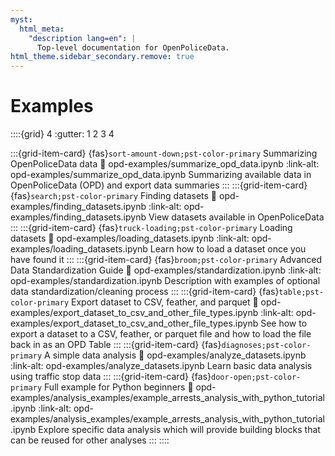 ```yaml
---
myst:
  html_meta:
    "description lang=en": |
      Top-level documentation for OpenPoliceData.
html_theme.sidebar_secondary.remove: true
---
```


# Examples

::::{grid} 4
:gutter: 1 2 3 4

:::{grid-item-card} {fas}`sort-amount-down;pst-color-primary` Summarizing OpenPoliceData data
:link: opd-examples/summarize_opd_data.ipynb
:link-alt: opd-examples/summarize_opd_data.ipynb
 Summarizing available data in OpenPoliceData (OPD) and export data summaries
:::
:::{grid-item-card} {fas}`search;pst-color-primary` Finding datasets
:link: opd-examples/finding_datasets.ipynb
:link-alt: opd-examples/finding_datasets.ipynb
View datasets available in OpenPoliceData
:::
:::{grid-item-card} {fas}`truck-loading;pst-color-primary` Loading datasets
:link: opd-examples/loading_datasets.ipynb
:link-alt: opd-examples/loading_datasets.ipynb
Learn how to load a dataset once you have found it
:::
:::{grid-item-card} {fas}`broom;pst-color-primary` Advanced Data Standardization Guide
:link: opd-examples/standardization.ipynb
:link-alt: opd-examples/standardization.ipynb
Description with examples of optional data standardization/cleaning process
:::
:::{grid-item-card} {fas}`table;pst-color-primary` Export dataset to CSV, feather, and parquet
:link: opd-examples/export_dataset_to_csv_and_other_file_types.ipynb
:link-alt: opd-examples/export_dataset_to_csv_and_other_file_types.ipynb
See how to export a dataset to a CSV, feather, or parquet file and how to load the file back in as an OPD Table
:::
:::{grid-item-card} {fas}`diagnoses;pst-color-primary` A simple data analysis
:link: opd-examples/analyze_datasets.ipynb
:link-alt: opd-examples/analyze_datasets.ipynb
Learn basic data analysis using traffic stop data
:::
:::{grid-item-card} {fas}`door-open;pst-color-primary` Full example for Python beginners
:link: opd-examples/analysis_examples/example_arrests_analysis_with_python_tutorial.ipynb
:link-alt: opd-examples/analysis_examples/example_arrests_analysis_with_python_tutorial.ipynb
Explore specific data analysis which will provide building blocks that can be reused for other analyses
:::
::::


